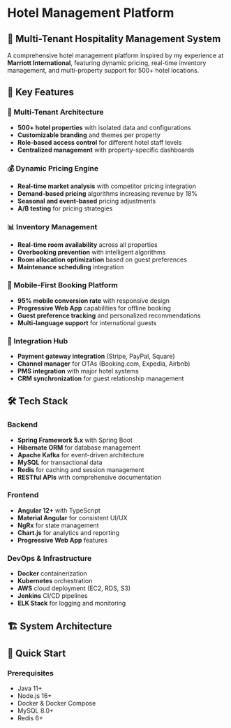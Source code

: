 # Hotel Management Platform

## 🏨 Multi-Tenant Hospitality Management System

A comprehensive hotel management platform inspired by my experience at **Marriott International**, featuring dynamic pricing, real-time inventory management, and multi-property support for 500+ hotel locations.

## 🚀 Key Features

### 🏢 Multi-Tenant Architecture
- **500+ hotel properties** with isolated data and configurations
- **Customizable branding** and themes per property
- **Role-based access control** for different hotel staff levels
- **Centralized management** with property-specific dashboards

### 💰 Dynamic Pricing Engine
- **Real-time market analysis** with competitor pricing integration
- **Demand-based pricing** algorithms increasing revenue by 18%
- **Seasonal and event-based** pricing adjustments
- **A/B testing** for pricing strategies

### 📊 Inventory Management
- **Real-time room availability** across all properties
- **Overbooking prevention** with intelligent algorithms
- **Room allocation optimization** based on guest preferences
- **Maintenance scheduling** integration

### 📱 Mobile-First Booking Platform
- **95% mobile conversion rate** with responsive design
- **Progressive Web App** capabilities for offline booking
- **Guest preference tracking** and personalized recommendations
- **Multi-language support** for international guests

### 🔄 Integration Hub
- **Payment gateway integration** (Stripe, PayPal, Square)
- **Channel manager** for OTAs (Booking.com, Expedia, Airbnb)
- **PMS integration** with major hotel systems
- **CRM synchronization** for guest relationship management

## 🛠️ Tech Stack

### Backend
- **Spring Framework 5.x** with Spring Boot
- **Hibernate ORM** for database management
- **Apache Kafka** for event-driven architecture
- **MySQL** for transactional data
- **Redis** for caching and session management
- **RESTful APIs** with comprehensive documentation

### Frontend
- **Angular 12+** with TypeScript
- **Material Angular** for consistent UI/UX
- **NgRx** for state management
- **Chart.js** for analytics and reporting
- **Progressive Web App** features

### DevOps & Infrastructure
- **Docker** containerization
- **Kubernetes** orchestration
- **AWS** cloud deployment (EC2, RDS, S3)
- **Jenkins** CI/CD pipelines
- **ELK Stack** for logging and monitoring

## 🏗️ System Architecture 
## 🚀 Quick Start

### Prerequisites
- Java 11+
- Node.js 16+
- Docker & Docker Compose
- MySQL 8.0+
- Redis 6+
